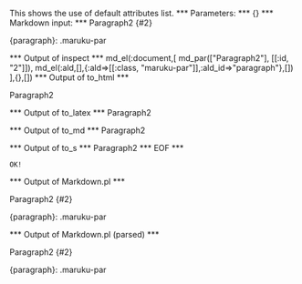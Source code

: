 This shows the use of default attributes list.
*** Parameters: ***
{}
*** Markdown input: ***
Paragraph2 
{#2}

{paragraph}: .maruku-par

*** Output of inspect ***
md_el(:document,[
	md_par(["Paragraph2"], [[:id, "2"]]),
	md_el(:ald,[],{:ald=>[[:class, "maruku-par"]],:ald_id=>"paragraph"},[])
],{},[])
*** Output of to_html ***

<p class='maruku-par' id='2'>Paragraph2</p>

*** Output of to_latex ***
Paragraph2


*** Output of to_md ***
Paragraph2


*** Output of to_s ***
Paragraph2
*** EOF ***



	OK!



*** Output of Markdown.pl ***
<p>Paragraph2 
{#2}</p>

<p>{paragraph}: .maruku-par</p>

*** Output of Markdown.pl (parsed) ***
<p>Paragraph2 
{#2}</p
   ><p>{paragraph}: .maruku-par</p
 >